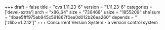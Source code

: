 +++
draft = false
title = "cvs 1.11.23-6"
version = "1.11.23-6"
categories = ['devel-extra']
arch = "x86_64"
size = "736468"
usize = "1855209"
sha1sum = "4bae5fff975ab945c591867f0ea0d012b26ea260"
depends = "['zlib>=1.2.12']"
+++
Concurrent Version System - a version control system
